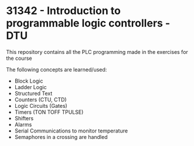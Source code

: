 # 31342 - Introduction to programmable logic controllers - DTU

This repository contains all the PLC programming made in the exercises for the course

The following concepts are learned/used:

- Block Logic
- Ladder Logic
- Structured Text
- Counters (CTU, CTD)
- Logic Circuits (Gates)
- Timers (TON TOFF TPULSE)
- Shifters
- Alarms
- Serial Communications to monitor temperature
- Semaphores in a crossing are handled
